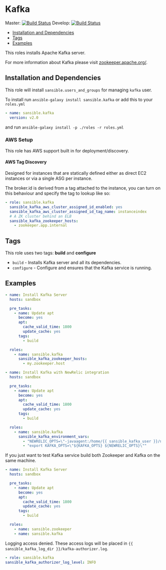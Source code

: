 # Kafka

Master: [![Build Status](https://travis-ci.org/sansible/kafka.svg?branch=master)](https://travis-ci.org/sansible/kafka)
Develop: [![Build Status](https://travis-ci.org/sansible/kafka.svg?branch=develop)](https://travis-ci.org/sansible/kafka)

* [Installation and Dependencies](#installation-and-dependencies)
* [Tags](#tags)
* [Examples](#examples)

This roles installs Apache Kafka server.

For more information about Kafka please visit
[zookeeper.apache.org/](http://kafka.apache.org/).



## Installation and Dependencies

This role will install `sansible.users_and_groups` for managing `kafka`
user.

To install run `ansible-galaxy install sansible.kafka` or add this to your
`roles.yml`

```YAML
- name: sansible.kafka
  version: v2.0
```

and run `ansible-galaxy install -p ./roles -r roles.yml`

### AWS Setup

This role has AWS support built in for deployment/discovery.

#### AWS Tag Discovery

Designed for instances that are statically defined either as direct EC2
instances or via a single ASG per instance.

The broker.id is derived from a tag attached to the instance, you can turn on
this behaviour and specify the tag to lookup like so:

```YAML
- role: sansible.kafka
  sansible_kafka_aws_cluster_assigned_id_enabled: yes
  sansible_kafka_aws_cluster_assigned_id_tag_name: instanceindex
  # A ZK cluster behind an ELB
  sansible_kafka_zookeeper_hosts:
    - zookeeper.app.internal
```


## Tags

This role uses two tags: **build** and **configure**

* `build` - Installs Kafka server and all its dependencies.
* `configure` - Configure and ensures that the Kafka service is running.


## Examples

```YAML
- name: Install Kafka Server
  hosts: sandbox

  pre_tasks:
    - name: Update apt
      become: yes
      apt:
        cache_valid_time: 1800
        update_cache: yes
      tags:
        - build

  roles:
    - name: sansible.kafka
      sansible_kafka_zookeeper_hosts:
        - my.zookeeper.host
```

```YAML
- name: Install Kafka with NewRelic integration
  hosts: sandbox

  pre_tasks:
    - name: Update apt
      become: yes
      apt:
        cache_valid_time: 1800
        update_cache: yes
      tags:
        - build

  roles:
    - name: sansible.kafka
      sansible_kafka_environment_vars:
        - "NEWRELIC_OPTS=\"-javaagent:/home/{{ sansible_kafka_user }}/newrelic/newrelic.jar\""
        - "export KAFKA_OPTS=\"${KAFKA_OPTS} ${NEWRELIC_OPTS}\""
```

If you just want to test Kafka service build both Zookeeper and Kafka on the
same machine.

```YAML
- name: Install Kafka Server
  hosts: sandbox

  pre_tasks:
    - name: Update apt
      become: yes
      apt:
        cache_valid_time: 1800
        update_cache: yes
      tags:
        - build

  roles:
    - name: sansible.zookeeper
    - name: sansible.kafka
```

Logging access denied. These access logs will be placed in `{{ sansible_kafka_log_dir }}/kafka-authorizer.log`.
```YAML
- role: sansible.kafka
sansible_kafka_authorizer_log_level: INFO
```
